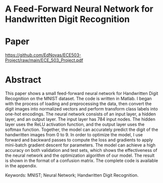 # A Feed-Forward Neural Network for Handwritten Digit Recognition

# Paper

https://github.com/EdNovas/ECE503-Project/raw/main/ECE_503_Project.pdf

# Abstract

This paper shows a small feed-forward neural network for Handwritten Digit
Recognition on the MNIST dataset. The code is written in Matlab. I began with the
process of loading and preprocessing the data, then convert the digit images into normalized vectors and perform transform class labels into one-hot encodings. The neural
network consists of an input layer, a hidden layer, and an output layer. The input layer
has 784 input nodes. The hidden layer uses the ReLU activation function, and the output
layer uses the softmax function. Together, the model can accurately predict the digit of
the handwritten images from 0 to 9. In order to optimize the model, I use forward and
backward passes to compute the loss and gradients to apply mini-batch gradient descent
for parameters. The model can achieve a high accuracy on both validation and test sets,
which shows the effectiveness of the neural network and the optimization algorithm of
our model. The result is shown in the format of a confusion matrix. The complete code is
available in the appendix.

Keywords: MNIST; Neural Network; Handwritten Digit Recognition.
